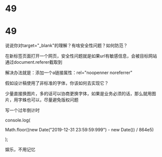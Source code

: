 # 49

# 49

说说你对target="_blank"的理解？有啥安全性问题？如何防范？

在新标签页面打开一个网页，安全性问题就是如果url有敏感信息，会被目标网站通过document.referer截取到

解决办法就是：添加一个a链接属性：rel="noopenner noreferrer"

假如设计稿使用了非标准的字体，你该如何去实现它？

少量直接换图片，多的话可以协商更换字体，如果是业务必须的话，那么就用图片，用字蛛也可以，尽量避免版权问题

写一个过年倒计时

console.log(

Math.floor((new Date("2019-12-31 23:59:59:999") - new Date()) / 864e5)

);

娱乐，不用记忆